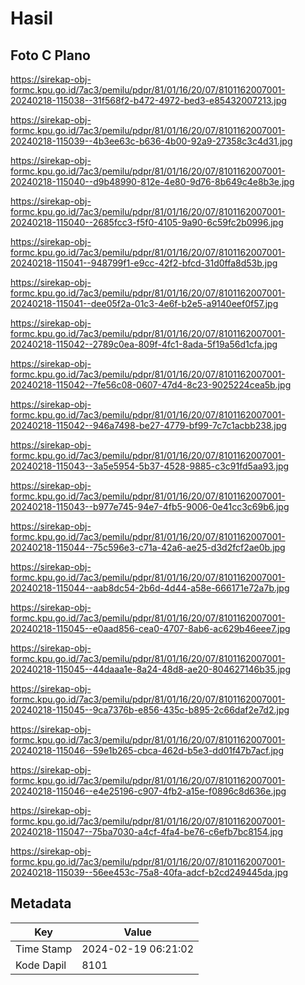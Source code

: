 # Hasil

## Foto C Plano

https://sirekap-obj-formc.kpu.go.id/7ac3/pemilu/pdpr/81/01/16/20/07/8101162007001-20240218-115038--31f568f2-b472-4972-bed3-e85432007213.jpg

https://sirekap-obj-formc.kpu.go.id/7ac3/pemilu/pdpr/81/01/16/20/07/8101162007001-20240218-115039--4b3ee63c-b636-4b00-92a9-27358c3c4d31.jpg

https://sirekap-obj-formc.kpu.go.id/7ac3/pemilu/pdpr/81/01/16/20/07/8101162007001-20240218-115040--d9b48990-812e-4e80-9d76-8b649c4e8b3e.jpg

https://sirekap-obj-formc.kpu.go.id/7ac3/pemilu/pdpr/81/01/16/20/07/8101162007001-20240218-115040--2685fcc3-f5f0-4105-9a90-6c59fc2b0996.jpg

https://sirekap-obj-formc.kpu.go.id/7ac3/pemilu/pdpr/81/01/16/20/07/8101162007001-20240218-115041--948799f1-e9cc-42f2-bfcd-31d0ffa8d53b.jpg

https://sirekap-obj-formc.kpu.go.id/7ac3/pemilu/pdpr/81/01/16/20/07/8101162007001-20240218-115041--dee05f2a-01c3-4e6f-b2e5-a9140eef0f57.jpg

https://sirekap-obj-formc.kpu.go.id/7ac3/pemilu/pdpr/81/01/16/20/07/8101162007001-20240218-115042--2789c0ea-809f-4fc1-8ada-5f19a56d1cfa.jpg

https://sirekap-obj-formc.kpu.go.id/7ac3/pemilu/pdpr/81/01/16/20/07/8101162007001-20240218-115042--7fe56c08-0607-47d4-8c23-9025224cea5b.jpg

https://sirekap-obj-formc.kpu.go.id/7ac3/pemilu/pdpr/81/01/16/20/07/8101162007001-20240218-115042--946a7498-be27-4779-bf99-7c7c1acbb238.jpg

https://sirekap-obj-formc.kpu.go.id/7ac3/pemilu/pdpr/81/01/16/20/07/8101162007001-20240218-115043--3a5e5954-5b37-4528-9885-c3c91fd5aa93.jpg

https://sirekap-obj-formc.kpu.go.id/7ac3/pemilu/pdpr/81/01/16/20/07/8101162007001-20240218-115043--b977e745-94e7-4fb5-9006-0e41cc3c69b6.jpg

https://sirekap-obj-formc.kpu.go.id/7ac3/pemilu/pdpr/81/01/16/20/07/8101162007001-20240218-115044--75c596e3-c71a-42a6-ae25-d3d2fcf2ae0b.jpg

https://sirekap-obj-formc.kpu.go.id/7ac3/pemilu/pdpr/81/01/16/20/07/8101162007001-20240218-115044--aab8dc54-2b6d-4d44-a58e-666171e72a7b.jpg

https://sirekap-obj-formc.kpu.go.id/7ac3/pemilu/pdpr/81/01/16/20/07/8101162007001-20240218-115045--e0aad856-cea0-4707-8ab6-ac629b46eee7.jpg

https://sirekap-obj-formc.kpu.go.id/7ac3/pemilu/pdpr/81/01/16/20/07/8101162007001-20240218-115045--44daaa1e-8a24-48d8-ae20-804627146b35.jpg

https://sirekap-obj-formc.kpu.go.id/7ac3/pemilu/pdpr/81/01/16/20/07/8101162007001-20240218-115045--9ca7376b-e856-435c-b895-2c66daf2e7d2.jpg

https://sirekap-obj-formc.kpu.go.id/7ac3/pemilu/pdpr/81/01/16/20/07/8101162007001-20240218-115046--59e1b265-cbca-462d-b5e3-dd01f47b7acf.jpg

https://sirekap-obj-formc.kpu.go.id/7ac3/pemilu/pdpr/81/01/16/20/07/8101162007001-20240218-115046--e4e25196-c907-4fb2-a15e-f0896c8d636e.jpg

https://sirekap-obj-formc.kpu.go.id/7ac3/pemilu/pdpr/81/01/16/20/07/8101162007001-20240218-115047--75ba7030-a4cf-4fa4-be76-c6efb7bc8154.jpg

https://sirekap-obj-formc.kpu.go.id/7ac3/pemilu/pdpr/81/01/16/20/07/8101162007001-20240218-115039--56ee453c-75a8-40fa-adcf-b2cd249445da.jpg


## Metadata

| Key        | Value               |
| ---------- | ------------------- |
| Time Stamp | 2024-02-19 06:21:02 |
| Kode Dapil | 8101                |



